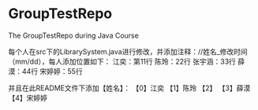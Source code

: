 # GroupTestRepo
The GroupTestRepo during Java Course

每个人在src下的LibrarySystem.java进行修改，并添加注释：//姓名_修改时间（mm/dd），每人添加位置如下：
江奕：第11行
陈玲：22行
张宇涵：33行
薛漠：44行
宋婷婷：55行

并且在此README文件下添加【姓名】：
【0】江奕
【1】陈玲
【2】
【3】薛漠
【4】宋婷婷
